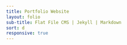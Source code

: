```yaml
---
title: Portfolio Website
layout: folio
sub-title: Flat File CMS | Jekyll | Markdown
sort: d
responsive: true
---
```


